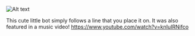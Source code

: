 ![Alt text](linebot.png?raw=true "linebot")

This cute little bot simply follows a line that you place it on.
It was also featured in a music video! https://www.youtube.com/watch?v=knIuIRNifco
